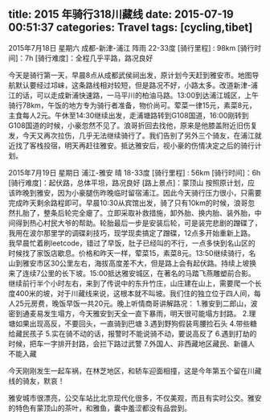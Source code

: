 title: 2015 年骑行318川藏线
date: 2015-07-19 00:51:37
categories: Travel
tags: [cycling,tibet]
---
2015年7月18日  星期六 成都-新津-浦江  阵雨 22-33度
[骑行里程] : 98km
[骑行时间]：7h
[骑行难度]：全程几乎平路，路况良好
<!-- more -->
今天是骑行第一天，早晨8点从成都武侯祠出发，原计划今天赶到雅安市。地图导航默认要经过邛崃，这条路线相对较短，但是路况不好，小路太多。改道新津-浦江的话，可以走成新浦快速路，一马平川的柏油马路。13:00到达浦江城区，上午骑行78km，午饭的地方专为骑行者准备，物价尚可。荤菜一律15元，素菜8元，主食每人2元。午休至14:30继续出发，走浦塘路转到G108国道，16:00刚转到G108国道的时候，小豪忽然不见了。浪哥折回去找他，原来是他膝盖附近旧伤复发，今天又再次拉伤，几乎无法继续骑行了。我们告别了另外三个骑友，在浦江就近找了客栈投宿，明天再赶往雅安。抵达雅安后，视小豪的伤情决定之后的骑行计划。

2015年7月19日  星期日 浦江-雅安  晴 18-33度
[骑行里程] : 56km
[骑行时间]：6h
[骑行难度]：起伏路，总体平坦，路况良好
[路上景点]：蒙顶山
按照原计划，应该昨晚到雅安，因为小豪腿伤昨晚临时留宿浦江。因此今天骑行压力很小，只需要完成昨天剩余路程即可。早晨10:30从宾馆出发，骑了只有10km的时候，浪哥忽然扎胎了，整条后轮完全瘪了。立即采取补救措施，卸外胎、换内胎、装外胎，中间得到热心村民大爷的帮助。轮胎最后一步是安装后轮，可是装完悲剧的蹭碟了，我用在波尔那里学的调碟刹技巧，现学现卖搞定了蹭碟，12点多开始重新上路。我早晨忙着刷leetcode，错过了早饭，肚子已经叫的不行，一点多快到名山区的时候找了家饭店歇息。价格和昨天一样，荤菜15，素菜8元。13:50继续骑行，名山到雅安市区30公里左右，海拔高度差不大，但是路上会有起伏路。持续上坡换来了连续7公里的长下坡。15:00抵达雅安城区，在著名的马踏飞燕雕塑前合影。继续前行半个小时左右，来到了传说中的东升竹庄，山庄建在山上，需要爬一个长度400米的坡，对于川藏线来说，这根本就不叫坡。我们住的独立位于四人间，每人25元房费，晚饭早饭一共20元。晚上听情商哥讲解路况：
1.雅安到二郎山，波密到通麦易发生塌方，今天雅安到天全一直下暴雨，明天很可能塌方封路。
2.理塘如果出现高反，不要回头，一直骑到巴塘
3.遇到野狗假装弯腰捡石头
4.带些糖给藏民孩子
5.实在骑不动的话，报警时不能说骑不动，要说高反了
6.遇到打劫的时候，把车一字排开封路，会拦下路过武警
7.外国人、非西藏地区藏民、新疆人不能入藏

今天刚刚发生一起车祸，在林芝地区，和轿车迎面相撞，这是今年第五个留在川藏线的骑友，默哀！

雅安城市很漂亮，公交车站比北京现代化很多，不仅美观，而且有实时公交。雅安的特色有蒙顶山的茶叶，和雅鱼，囊中羞涩都没有品尝到。
